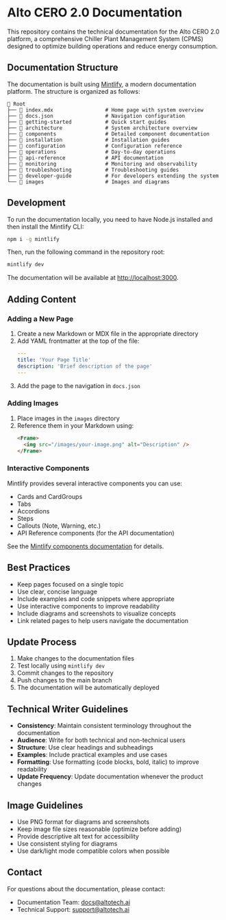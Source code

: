 # Alto CERO 2.0 Documentation

This repository contains the technical documentation for the Alto CERO 2.0 platform, a comprehensive Chiller Plant Management System (CPMS) designed to optimize building operations and reduce energy consumption.

## Documentation Structure

The documentation is built using [Mintlify](https://www.mintlify.com/), a modern documentation platform. The structure is organized as follows:

```
📁 Root
├── 📄 index.mdx                 # Home page with system overview
├── 📄 docs.json                 # Navigation configuration
├── 📁 getting-started           # Quick start guides
├── 📁 architecture              # System architecture overview
├── 📁 components                # Detailed component documentation
├── 📁 installation              # Installation guides
├── 📁 configuration             # Configuration reference
├── 📁 operations                # Day-to-day operations
├── 📁 api-reference             # API documentation
├── 📁 monitoring                # Monitoring and observability
├── 📁 troubleshooting           # Troubleshooting guides
├── 📁 developer-guide           # For developers extending the system
└── 📁 images                    # Images and diagrams
```

## Development

To run the documentation locally, you need to have Node.js installed and then install the Mintlify CLI:

```bash
npm i -g mintlify
```

Then, run the following command in the repository root:

```bash
mintlify dev
```

The documentation will be available at [http://localhost:3000](http://localhost:3000).

## Adding Content

### Adding a New Page

1. Create a new Markdown or MDX file in the appropriate directory
2. Add YAML frontmatter at the top of the file:
   ```yaml
   ---
   title: 'Your Page Title'
   description: 'Brief description of the page'
   ---
   ```
3. Add the page to the navigation in `docs.json`

### Adding Images

1. Place images in the `images` directory
2. Reference them in your Markdown using:
   ```markdown
   <Frame>
     <img src="/images/your-image.png" alt="Description" />
   </Frame>
   ```

### Interactive Components

Mintlify provides several interactive components you can use:

- Cards and CardGroups
- Tabs
- Accordions
- Steps
- Callouts (Note, Warning, etc.)
- API Reference components (for the API documentation)

See the [Mintlify components documentation](https://mintlify.com/docs/components/overview) for details.

## Best Practices

- Keep pages focused on a single topic
- Use clear, concise language
- Include examples and code snippets where appropriate
- Use interactive components to improve readability
- Include diagrams and screenshots to visualize concepts
- Link related pages to help users navigate the documentation

## Update Process

1. Make changes to the documentation files
2. Test locally using `mintlify dev`
3. Commit changes to the repository
4. Push changes to the main branch
5. The documentation will be automatically deployed

## Technical Writer Guidelines

- **Consistency**: Maintain consistent terminology throughout the documentation
- **Audience**: Write for both technical and non-technical users
- **Structure**: Use clear headings and subheadings
- **Examples**: Include practical examples and use cases
- **Formatting**: Use formatting (code blocks, bold, italic) to improve readability
- **Update Frequency**: Update documentation whenever the product changes

## Image Guidelines

- Use PNG format for diagrams and screenshots
- Keep image file sizes reasonable (optimize before adding)
- Provide descriptive alt text for accessibility
- Use consistent styling for diagrams
- Use dark/light mode compatible colors when possible

## Contact

For questions about the documentation, please contact:

- Documentation Team: docs@altotech.ai
- Technical Support: support@altotech.ai 
